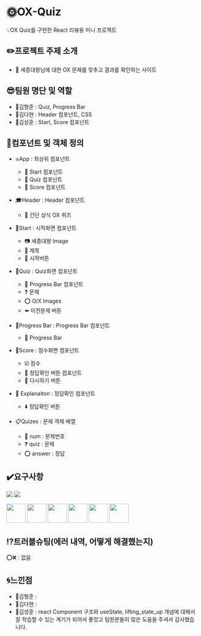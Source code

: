 # :sun_with_face:OX-Quiz
:bulb:OX Quiz를 구현한 React 리뷰용 미니 프로젝트

## :pencil2:프로젝트 주제 소개
- :sunflower: 세종대왕님에 대한 OX 문제를 맞추고 결과를 확인하는 사이트

## :sunglasses:팀원 명단 및 역할
- :man:김형준 : Quiz, Progress Bar 
- :woman:김다현 : Header 컴포넌트, CSS
- :man:김성훈 : Start, Score 컴포넌트

## :frog:컴포넌트 및 객체 정의
- :top:App : 최상위 컴포넌트
  - :page_facing_up: Start 컴포넌트
  - :pencil: Quiz 컴포넌트
  - :100: Score 컴포넌트
  
- :mortar_board:Header : Header 컴포넌트
  - :tophat: 간단 상식 OX 퀴즈

- :page_facing_up:Start : 시작화면 컴포넌트
  - :camera: 세종대왕 Image
  - :name_badge: 제목
  - :black_square_button: 시작버튼

- :pencil:Quiz : Quiz화면 컴포넌트
  - :running: Progress Bar 컴포넌트
  - :question: 문제
  - :o: O/X Images
  - :arrow_left: 이전문제 버튼
  
- :running:Progress Bar : Progress Bar 컴포넌트
  - :speech_balloon: Progress Bar

- :100:Score : 점수화면 컴포넌트 
  - :ballot_box_with_check: 점수
  - :door: 정답확인 버튼 컴포넌트
  - :black_square_button: 다시하기 버튼
  
- :door: Explanaiton : 정답확인 컴포넌트
  - :arrow_down: 정답확인 버튼

- :clipboard:Quizes : 문제 객체 배열
  - :1234: num : 문제번호
  - :question: quiz : 문제
  - :o: answer : 정답
## :heavy_check_mark:요구사항
<p>
<img src="https://img.shields.io/badge/Discord-5865F2?style=for-the-badge&logo=discord&logoColor=white"/>
<img src="https://img.shields.io/badge/Zoom-2D8CFF?style=for-the-badge&logo=zoom&logoColor=white"/>
</p>
<p>
<img src="https://cdn.jsdelivr.net/gh/devicons/devicon/icons/javascript/javascript-original.svg" width="50" height="50" />
<img src="https://cdn.jsdelivr.net/gh/devicons/devicon/icons/react/react-original.svg" width="50" height="50" />
<img src="https://cdn.jsdelivr.net/gh/devicons/devicon/icons/html5/html5-original.svg" width="50" height="50" />
<img src="https://cdn.jsdelivr.net/gh/devicons/devicon/icons/css3/css3-original.svg" width="50" height="50" />
<img src="https://cdn.jsdelivr.net/gh/devicons/devicon/icons/vscode/vscode-original-wordmark.svg" width="50" height="50" />
<img src="https://cdn.jsdelivr.net/gh/devicons/devicon/icons/github/github-original.svg" width="50" height="50" />
</p>

## :interrobang:트러블슈팅(에러 내역, 어떻게 해결했는지)
:o::x: : 없음

## :cyclone:느낀점
- :man:김형준 : 
- :woman:김다현 : 
- :man:김성훈 : react Component 구조와 useState, lifting_state_up 개념에 대해서 잘 학습할 수 있는 계기가 되어서 좋았고 팀원분들이 많은 도움을 주셔서 감사했습니다.
